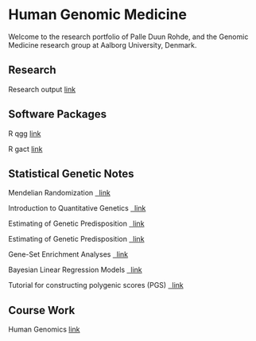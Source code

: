 # Human Genomic Medicine

Welcome to the research portfolio of Palle Duun Rohde, and the Genomic Medicine research group at Aalborg University, Denmark.


## Research
Research output [link](https://vbn.aau.dk/da/persons/palledr)

## Software Packages
R qgg [link](https://psoerensen.github.io/qgg/index.html)

R gact [link](https://psoerensen.github.io/gact/index.html)

## Statistical Genetic Notes
Mendelian Randomization [&nbsp; link](sites/MR/Mendelian-randomization2_PDR.html) 

Introduction to Quantitative Genetics [&nbsp; link](https://psoerensen.github.io/qgnotes/Quantitative-Genetics-Theory.pdf) 

Estimating of Genetic Predisposition [&nbsp; link](https://psoerensen.github.io/qgnotes/Estimation-of-Genetic-Predisposition.pdf) 

Estimating of Genetic Predisposition [&nbsp; link](https://psoerensen.github.io/qgnotes/Estimation-of-Genetic-Parameters.pdf) 

Gene-Set Enrichment Analyses [&nbsp; link](https://psoerensen.github.io/qgnotes/GSEA.pdf)

Bayesian Linear Regression Models [&nbsp; link](https://psoerensen.github.io/qgnotes/BLR.pdf )

Tutorial for constructing polygenic scores (PGS) [&nbsp; link](https://psoerensen.github.io/qgtutorials/Practicals_human_example.pdf) 

## Course Work
Human Genomics [link](https://pdrohde.github.io/AAU-human-genomics/)

